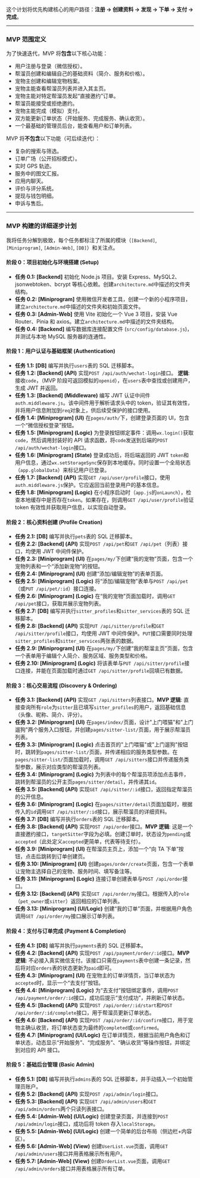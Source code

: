 这个计划将优先构建核心的用户路径：**注册 -> 创建资料 -> 发现 -> 下单 -> 支付 -> 完成**。

---

### MVP 范围定义

为了快速迭代，MVP 将**包含**以下核心功能：

- 用户注册与登录（微信授权）。
- 帮溜员创建和编辑自己的基础资料（简介、服务和价格）。
- 宠物主创建和编辑宠物档案。
- 宠物主能查看帮溜员列表并进入其主页。
- 宠物主能对特定帮溜员发起“直接邀约”订单。
- 帮溜员能接受或拒绝邀约。
- 宠物主能完成（模拟）支付。
- 双方能更新订单状态（开始服务、完成服务、确认收货）。
- 一个最基础的管理员后台，能查看用户和订单列表。

MVP 将**不包含**以下功能（可后续迭代）：

- 复杂的搜索与筛选。
- 订单广场（公开招标模式）。
- 实时 GPS 轨迹。
- 服务中的图文汇报。
- 应用内聊天。
- 评价与评分系统。
- 提现与钱包明细。
- 申诉与售后。

---

### MVP 构建的详细逐步计划

我将任务分解到极致，每个任务都标注了所属的模块（`[Backend]`, `[Miniprogram]`, `[Admin-Web]`, `[DB]`）和关注点。

#### **阶段 0：项目初始化与环境搭建 (Setup)**

- **任务 0.1: [Backend]** 初始化 Node.js 项目。安装 Express、MySQL2、jsonwebtoken、bcrypt 等核心依赖。创建`architecture.md`中描述的文件夹结构。
- **任务 0.2: [Miniprogram]** 使用微信开发者工具，创建一个新的小程序项目，建立`architecture.md`中描述的文件夹和初始页面文件。
- **任务 0.3: [Admin-Web]** 使用 Vite 初始化一个 Vue 3 项目，安装 Vue Router、Pinia 和 axios。建立`architecture.md`中描述的文件夹结构。
- **任务 0.4: [Backend]** 编写数据库连接配置文件 (`src/config/database.js`)，并测试与本地 MySQL 服务器的连通性。

#### **阶段 1：用户认证与基础框架 (Authentication)**

- **任务 1.1: [DB]** 编写并执行`users`表的 SQL 迁移脚本。
- **任务 1.2: [Backend] (API)** 实现`POST /api/auth/wechat-login`接口。 **逻辑**: 接收`code`，（MVP 阶段可返回模拟的`openid`），在`users`表中查找或创建用户，生成 JWT 并返回。
- **任务 1.3: [Backend] (Middleware)** 编写 JWT 认证中间件`auth.middleware.js`。该中间件用于解析请求头中的 token，验证其有效性，并将用户信息附加到`req`对象上，供后续受保护的接口使用。
- **任务 1.4: [Miniprogram] (UI)** 在`pages/auth/`下，创建登录页面的 UI，包含一个“微信授权登录”按钮。
- **任务 1.5: [Miniprogram] (Logic)** 为登录按钮绑定事件：调用`wx.login()`获取`code`，然后调用封装好的 API 请求函数，将`code`发送到后端的`POST /api/auth/wechat-login`接口。
- **任务 1.6: [Miniprogram] (State)** 登录成功后，将后端返回的 JWT `token`和用户信息，通过`wx.setStorageSync`保存到本地缓存。同时设置一个全局状态（`app.globalData`）来标记用户已登录。
- **任务 1.7: [Backend] (API)** 实现`GET /api/user/profile`接口，使用`auth.middleware.js`保护。它应返回当前登录用户的基本信息。
- **任务 1.8: [Miniprogram] (Logic)** 在小程序启动时（`app.js`的`onLaunch`），检查本地缓存中是否存在`token`。如果存在，则调用`GET /api/user/profile`验证 token 有效性并获取用户信息，以实现自动登录。

#### **阶段 2：核心资料创建 (Profile Creation)**

- **任务 2.1: [DB]** 编写并执行`pets`表的 SQL 迁移脚本。
- **任务 2.2: [Backend] (API)** 实现`POST /api/pet`和`GET /api/pet`（列表）接口，均使用 JWT 中间件保护。
- **任务 2.3: [Miniprogram] (UI)** 在`pages/my/`下创建“我的宠物”页面，包含一个宠物列表和一个“添加新宠物”的按钮。
- **任务 2.4: [Miniprogram] (UI)** 创建“添加/编辑宠物”的表单页面。
- **任务 2.5: [Miniprogram] (Logic)** 将“添加/编辑宠物”表单与`POST /api/pet`（或`PUT /api/pet/:id`）接口连接。
- **任务 2.6: [Miniprogram] (Logic)** 在“我的宠物”页面加载时，调用`GET /api/pet`接口，获取并展示宠物列表。
- **任务 2.7: [DB]** 编写并执行`sitter_profiles`和`sitter_services`表的 SQL 迁移脚本。
- **任务 2.8: [Backend] (API)** 实现`PUT /api/sitter/profile`和`GET /api/sitter/profile`接口，均使用 JWT 中间件保护。`PUT`接口需要同时处理`sitter_profiles`和`sitter_services`两张表的数据。
- **任务 2.9: [Miniprogram] (UI)** 在`pages/my/`下创建“我的帮溜主页”页面，包含一个表单用于编辑个人简介、服务区域、服务类型和价格。
- **任务 2.10: [Miniprogram] (Logic)** 将该表单与`PUT /api/sitter/profile`接口连接，并能在页面加载时通过`GET /api/sitter/profile`回填已有数据。

#### **阶段 3：核心交易流程 (Discovery & Ordering)**

- **任务 3.1: [Backend] (API)** 实现`GET /api/sitters`列表接口。**MVP 逻辑**: 直接查询所有`role`为`sitter`且已填写`sitter_profiles`的用户，返回基础信息（头像、昵称、简介、评分）。
- **任务 3.2: [Miniprogram] (UI)** 在`pages/index/`页面，设计"上门喂猫"和"上门遛狗"两个服务入口按钮，并创建`pages/sitter-list/`页面，用于展示帮溜员列表。
- **任务 3.3: [Miniprogram] (Logic)** 点击首页的"上门喂猫"或"上门遛狗"按钮时，跳转到`pages/sitter-list/`页面，并传递相应的服务类型参数。在`pages/sitter-list/`页面加载时，调用`GET /api/sitters`接口并传递服务类型参数，展示对应类型的帮溜员列表。
- **任务 3.4: [Miniprogram] (Logic)** 为列表中的每个帮溜员项添加点击事件，跳转到帮溜员的公开主页`pages/sitter/detail`，并传递其`id`。
- **任务 3.5: [Backend] (API)** 实现`GET /api/sitter/:id`接口，返回指定帮溜员的公开信息。
- **任务 3.6: [Miniprogram] (Logic)** 在`pages/sitter/detail`页面加载时，根据传入的`id`调用`GET /api/sitter/:id`接口，展示帮溜员的详细资料。
- **任务 3.7: [DB]** 编写并执行`orders`表的 SQL 迁移脚本。
- **任务 3.8: [Backend] (API)** 实现`POST /api/order`接口。**MVP 逻辑**: 这是一个直接邀约接口，`targetSitter`字段为必填。创建订单时，状态设为`pending`或`accepted`（此处定义`accepted`更简单，代表等待支付）。
- **任务 3.9: [Miniprogram] (UI)** 在帮溜员主页上，添加一个“向 TA 下单”按钮，点击后跳转到订单创建页。
- **任务 3.10: [Miniprogram] (UI)** 创建`pages/order/create`页面，包含一个表单让宠物主选择自己的宠物、服务时间、填写备注等。
- **任务 3.11: [Miniprogram] (Logic)** 连接订单创建表单与`POST /api/order`接口。
- **任务 3.12: [Backend] (API)** 实现`GET /api/order/my`接口。根据传入的`role`（`pet_owner`或`sitter`）返回相应的订单列表。
- **任务 3.13: [Miniprogram] (UI/Logic)** 创建“我的订单”页面，并根据用户角色调用`GET /api/order/my`接口展示订单列表。

#### **阶段 4：支付与订单完成 (Payment & Completion)**

- **任务 4.1: [DB]** 编写并执行`payments`表的 SQL 迁移脚本。
- **任务 4.2: [Backend] (API)** 实现`POST /api/payment/order/:id`接口。**MVP 逻辑**: 不必接入真实微信支付。该接口只需在`payments`表中创建一条记录，然后将对应`orders`表的状态更新为`paid`即可。
- **任务 4.3: [Miniprogram] (UI)** 在宠物主的订单详情页，当订单状态为`accepted`时，显示一个“去支付”按钮。
- **任务 4.4: [Miniprogram] (Logic)** 为“去支付”按钮绑定事件，调用`POST /api/payment/order/:id`接口，成功后提示“支付成功”，并刷新订单状态。
- **任务 4.5: [Backend] (API)** 实现`POST /api/order/:id/start`和`POST /api/order/:id/complete`接口，用于帮溜员更新订单状态。
- **任务 4.6: [Backend] (API)** 实现`POST /api/order/:id/confirm`接口，用于宠物主确认收货，将订单状态变为最终的`completed`或`confirmed`。
- **任务 4.7: [Miniprogram] (UI/Logic)** 在订单详情页，根据当前用户角色和订单状态，动态显示“开始服务”、“完成服务”、“确认收货”等操作按钮，并绑定到对应的 API 接口。

#### **阶段 5：基础后台管理 (Basic Admin)**

- **任务 5.1: [DB]** 编写并执行`admins`表的 SQL 迁移脚本，并手动插入一个初始管理员账户。
- **任务 5.2: [Backend] (API)** 实现`POST /api/admin/login`接口。
- **任务 5.3: [Backend] (API)** 实现`GET /api/admin/users`和`GET /api/admin/orders`两个只读列表接口。
- **任务 5.4: [Admin-Web] (UI/Logic)** 创建登录页面，并连接到`POST /api/admin/login`接口，成功后将 token 存入`localStorage`。
- **任务 5.5: [Admin-Web] (UI/Logic)** 创建一个简单的后台布局（侧边栏+内容区）。
- **任务 5.6: [Admin-Web] (View)** 创建`UserList.vue`页面，调用`GET /api/admin/users`接口并用表格展示所有用户。
- **任务 5.7: [Admin-Web] (View)** 创建`OrderList.vue`页面，调用`GET /api/admin/orders`接口并用表格展示所有订单。
